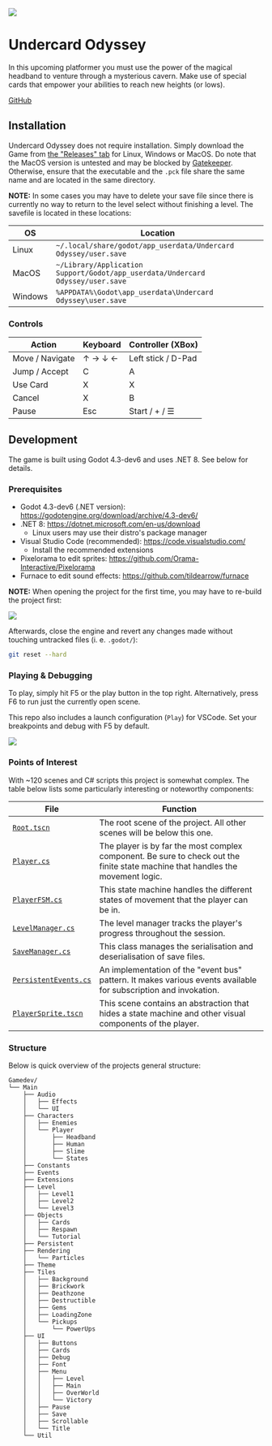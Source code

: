![](Gamedev/Main/Characters/Player/Human/HumanIcon.png)

# Undercard Odyssey

In this upcoming platformer you must use the power of the magical headband to venture through a mysterious cavern. Make use of special cards that empower your abilities to reach new heights (or lows).

[GitHub](https://github.com/ZHAWSleeping/GameDevProject/tree/main)

## Installation

Undercard Odyssey does not require installation. Simply download the Game from [the "Releases" tab](https://github.com/ZHAWSleeping/GameDevProject/releases) for Linux, Windows or MacOS. Do note that the MacOS version is untested and may be blocked by [Gatekeeper](https://en.wikipedia.org/wiki/Gatekeeper_(macOS)). Otherwise, ensure that the executable and the `.pck` file share the same name and are located in the same directory.

**NOTE:** In some cases you may have to delete your save file since there is currently no way to return to the level select without finishing a level. The savefile is located in these locations:

|OS|Location|
|-|-|
|Linux|`~/.local/share/godot/app_userdata/Undercard Odyssey/user.save`|
|MacOS|`~/Library/Application Support/Godot/app_userdata/Undercard Odyssey/user.save`|
|Windows|`%APPDATA%\Godot\app_userdata\Undercard Odyssey\user.save`|

### Controls

|Action|Keyboard|Controller (XBox)|
|-|-|-|
|Move / Navigate|↑ → ↓ ←|Left stick / D-Pad|
|Jump / Accept|C|A|
|Use Card|X|X|
|Cancel|X|B|
|Pause|Esc|Start / + / ☰|

## Development

The game is built using Godot 4.3-dev6 and uses .NET 8. See below for details.

### Prerequisites

- Godot 4.3-dev6 (.NET version): https://godotengine.org/download/archive/4.3-dev6/
- .NET 8: https://dotnet.microsoft.com/en-us/download
  - Linux users may use their distro's package manager
- Visual Studio Code (recommended): https://code.visualstudio.com/
  - Install the recommended extensions
- Pixelorama to edit sprites: https://github.com/Orama-Interactive/Pixelorama
- Furnace to edit sound effects: https://github.com/tildearrow/furnace

**NOTE:** When opening the project for the first time, you may have to re-build the project first:

![](doc/img/rebuild.png)

Afterwards, close the engine and revert any changes made without touching untracked files (i. e. `.godot/`):

```sh
git reset --hard
```

### Playing & Debugging

To play, simply hit F5 or the play button in the top right. Alternatively, press F6 to run just the currently open scene.

This repo also includes a launch configuration (`Play`) for VSCode. Set your breakpoints and debug with F5 by default.

![](doc/img/debug.png)

### Points of Interest

With ~120 scenes and C# scripts this project is somewhat complex. The table below lists some particularly interesting or noteworthy components:

|File|Function|
|-|-|
|[`Root.tscn`](Gamedev/Main/UI/Root.tscn)|The root scene of the project. All other scenes will be below this one.|
|[`Player.cs`](Gamedev/Main/Characters/Player/Player.cs)|The player is by far the most complex component. Be sure to check out the finite state machine that handles the movement logic.|
|[`PlayerFSM.cs`](Gamedev/Main/Characters/Player/States/PlayerFSM.cs)|This state machine handles the different states of movement that the player can be in.|
|[`LevelManager.cs`](Gamedev/Main/Level/LevelManager.cs)|The level manager tracks the player's progress throughout the session.|
|[`SaveManager.cs`](Gamedev/Main/Persistent/SaveManager.cs)|This class manages the serialisation and deserialisation of save files.|
|[`PersistentEvents.cs`](Gamedev/Main/Events/PersistentEvents.cs)|An implementation of the "event bus" pattern. It makes various events available for subscription and invokation.|
|[`PlayerSprite.tscn`](Gamedev/Main/Characters/Player/PlayerSprite.tscn)|This scene contains an abstraction that hides a state machine and other visual components of the player.|

### Structure

Below is quick overview of the projects general structure:

```
Gamedev/
└── Main
    ├── Audio
    │   ├── Effects
    │   └── UI
    ├── Characters
    │   ├── Enemies
    │   └── Player
    │       ├── Headband
    │       ├── Human
    │       ├── Slime
    │       └── States
    ├── Constants
    ├── Events
    ├── Extensions
    ├── Level
    │   ├── Level1
    │   ├── Level2
    │   └── Level3
    ├── Objects
    │   ├── Cards
    │   ├── Respawn
    │   └── Tutorial
    ├── Persistent
    ├── Rendering
    │   └── Particles
    ├── Theme
    ├── Tiles
    │   ├── Background
    │   ├── Brickwork
    │   ├── Deathzone
    │   ├── Destructible
    │   ├── Gems
    │   ├── LoadingZone
    │   └── Pickups
    │       └── PowerUps
    ├── UI
    │   ├── Buttons
    │   ├── Cards
    │   ├── Debug
    │   ├── Font
    │   ├── Menu
    │   │   ├── Level
    │   │   ├── Main
    │   │   ├── OverWorld
    │   │   └── Victory
    │   ├── Pause
    │   ├── Save
    │   ├── Scrollable
    │   └── Title
    └── Util
```